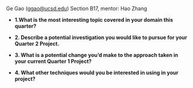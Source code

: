 Ge Gao (ggao@ucsd.edu)
Section B17, mentor: Hao Zhang

- **1.What is the most interesting topic covered in your domain this quarter?** <br>

  
- **2. Describe a potential investigation you would like to pursue for your Quarter 2 Project.**<br>


- **3. What is a potential change you’d make to the approach taken in your current Quarter 1 Project?**<br>


- **4. What other techniques would you be interested in using in your project?**<br>
